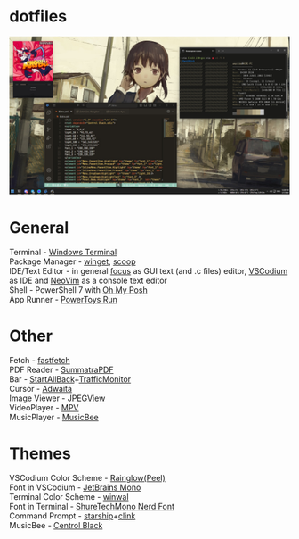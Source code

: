 # dotfiles
<img src="newscreen.jpg" />

# General
Terminal - <a href="https://github.com/microsoft/terminal">Windows Terminal</a> <br />
Package Manager - <a href="https://github.com/microsoft/winget-cli">winget</a>, <a href="https://scoop.sh">scoop</a> <br />
IDE/Text Editor - in general <a href="https://github.com/focus-editor/focus">focus</a> as GUI text (and .c files) editor, <a href="https://github.com/VSCodium/vscodium">VSCodium</a> as IDE  and <a href="https://github.com/neovim/neovim">NeoVim</a> as a console text editor <br />
Shell - PowerShell 7 with <a href="https://ohmyposh.dev/">Oh My Posh</a> <br />
App Runner - <a href="https://github.com/microsoft/PowerToys/wiki/PowerToys-Run-Overview/eef04e3ca7665e727737c6cd951a801daa0b63cc">PowerToys Run</a> <br />

# Other
Fetch - <a href="https://github.com/fastfetch-cli/fastfetch">fastfetch</a> <br />
PDF Reader - <a href="https://github.com/sumatrapdfreader/sumatrapdf">SummatraPDF</a> <br />
Bar - <a href="https://www.startallback.com/">StartAllBack</a>+<a href="https://github.com/zhongyang219/TrafficMonitor/tree/master">TrafficMonitor</a> <br />
Cursor - <a href="https://7themes.su/stuff/kursory_windows/adwaita/7-1-0-480">Adwaita</a> <br />
Image Viewer - <a href="https://github.com/sylikc/jpegview">JPEGView</a> <br />
VideoPlayer - <a href="https://mpv.io/">MPV</a> <br />
MusicPlayer - <a href="https://getmusicbee.com/">MusicBee</a>

# Themes
VSCodium Color Scheme - <a href="https://open-vsx.org/vscode/item?itemName=daylerees.rainglow">Rainglow(Peel)</a> <br />
Font in VSCodium - <a href="https://www.jetbrains.com/lp/mono/">JetBrains Mono</a> <br />
Terminal Color Scheme - <a href="https://github.com/scaryrawr/winwal">winwal</a> <br />
Font in Terminal - <a href="https://github.com/ryanoasis/nerd-fonts/releases/download/v3.1.1/ShareTechMono.zip">ShureTechMono Nerd Font</a> <br />
Command Prompt - <a href="https://github.com/starship/starship">starship</a>+<a href="https://github.com/chrisant996/clink">clink</a> <br />
MusicBee - <a href="https://getmusicbee.com/addons/skins/482/centrol-black/">Centrol Black</a> <br />
